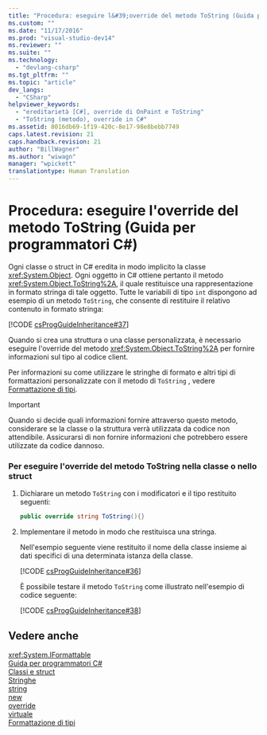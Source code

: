 ```yaml
---
title: "Procedura: eseguire l&#39;override del metodo ToString (Guida per programmatori C#) | Microsoft Docs"
ms.custom: ""
ms.date: "11/17/2016"
ms.prod: "visual-studio-dev14"
ms.reviewer: ""
ms.suite: ""
ms.technology: 
  - "devlang-csharp"
ms.tgt_pltfrm: ""
ms.topic: "article"
dev_langs: 
  - "CSharp"
helpviewer_keywords: 
  - "ereditarietà [C#], override di OnPaint e ToString"
  - "ToString (metodo), override in C#"
ms.assetid: 8016db69-1f19-420c-8e17-98e8bebb7749
caps.latest.revision: 21
caps.handback.revision: 21
author: "BillWagner"
ms.author: "wiwagn"
manager: "wpickett"
translationtype: Human Translation
---
```

# Procedura: eseguire l&#39;override del metodo ToString (Guida per programmatori C#)
Ogni classe o struct in C\# eredita in modo implicito la classe <xref:System.Object>.  Ogni oggetto in C\# ottiene pertanto il metodo <xref:System.Object.ToString%2A>, il quale restituisce una rappresentazione in formato stringa di tale oggetto.  Tutte le variabili di tipo `int` dispongono ad esempio di un metodo `ToString`, che consente di restituire il relativo contenuto in formato stringa:  
  
 [!CODE [csProgGuideInheritance#37](../CodeSnippet/VS_Snippets_VBCSharp/csProgGuideInheritance#37)]  
  
 Quando si crea una struttura o una classe personalizzata, è necessario eseguire l'override del metodo <xref:System.Object.ToString%2A> per fornire informazioni sul tipo al codice client.  
  
 Per informazioni su come utilizzare le stringhe di formato e altri tipi di formattazioni personalizzate con il metodo di `ToString` , vedere [Formattazione di tipi](../Topic/Formatting%20Types%20in%20the%20.NET%20Framework.md).  
  
> [!IMPORTANT]
>  Quando si decide quali informazioni fornire attraverso questo metodo, considerare se la classe o la struttura verrà utilizzata da codice non attendibile.  Assicurarsi di non fornire informazioni che potrebbero essere utilizzate da codice dannoso.  
  
### Per eseguire l'override del metodo ToString nella classe o nello struct  
  
1.  Dichiarare un metodo `ToString` con i modificatori e il tipo restituito seguenti:  
  
    ```c#  
    public override string ToString(){}  
    ```  
  
2.  Implementare il metodo in modo che restituisca una stringa.  
  
     Nell'esempio seguente viene restituito il nome della classe insieme ai dati specifici di una determinata istanza della classe.  
  
     [!CODE [csProgGuideInheritance#36](../CodeSnippet/VS_Snippets_VBCSharp/csProgGuideInheritance#36)]  
  
     È possibile testare il metodo `ToString` come illustrato nell'esempio di codice seguente:  
  
     [!CODE [csProgGuideInheritance#38](../CodeSnippet/VS_Snippets_VBCSharp/csProgGuideInheritance#38)]  
  
## Vedere anche  
 <xref:System.IFormattable>   
 [Guida per programmatori C\#](../../../csharp/programming-guide/index.md)   
 [Classi e struct](../../../csharp/programming-guide/classes-and-structs/index.md)   
 [Stringhe](../../../csharp/programming-guide/strings/index.md)   
 [string](../../../csharp/language-reference/keywords/string.md)   
 [new](../../../csharp/language-reference/keywords/new.md)   
 [override](../../../csharp/language-reference/keywords/override.md)   
 [virtuale](../../../csharp/language-reference/keywords/virtual.md)   
 [Formattazione di tipi](../Topic/Formatting%20Types%20in%20the%20.NET%20Framework.md)